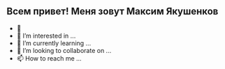 ## Всем привет! Меня зовут Максим Якушенков
- 👋 
- 👀 I’m interested in ...
- 🌱 I’m currently learning ...
- 💞️ I’m looking to collaborate on ...
- 📫 How to reach me ...

<!---
MaksimYakushenkov/MaksimYakushenkov is a ✨ special ✨ repository because its `README.md` (this file) appears on your GitHub profile.
You can click the Preview link to take a look at your changes.
--->
